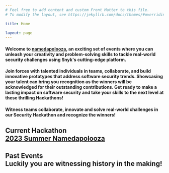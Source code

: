 ```yaml
---
# Feel free to add content and custom Front Matter to this file.
# To modify the layout, see https://jekyllrb.com/docs/themes/#overriding-theme-defaults

title: Home

layout: page
---
```


#### __Welcome to [namedapolooza](/index.markdown), an exciting set of events where you can unleash your creativity and problem-solving skills to tackle real-world security challenges using Snyk's cutting-edge platform.__

#### __Join forces with talented individuals in teams, collaborate, and build innovative prototypes that address software security trends.  Showcasing your talent can bring you recognition as the winners will be acknowledged for their outstanding contributions. Get ready to make a lasting impact on software security and take your skills to the next level at these thrilling Hackathons!__

#### Witness teams collaborate, innovate and solve real-world challenges in our Security Hackathon and recognize the winners!


<!-- ## __*Our hackathon website is currently under construction, stay tuned for an awesome coding experience! 💻🚀*__ -->

## __Current Hackathon__ <br /> [2023 Summer Namedapolooza](/_events/2023-summer-namedapolooza.markdown)

## __Past Events__ <br /> Luckily you are witnessing history in the making!

<!-- ### Requirements

### Objectives

### Rules

### Scoring -->
